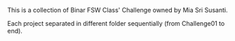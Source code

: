 This is a collection of Binar FSW Class' Challenge owned by Mia Sri Susanti.

Each project separated in different folder sequentially (from Challenge01 to end).
